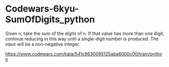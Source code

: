 # Codewars-6kyu-SumOfDigits_python
Given n, take the sum of the digits of n. If that value has more than one digit, continue reducing in this way until a single-digit number is produced. The input will be a non-negative integer.


https://www.codewars.com/kata/541c8630095125aba6000c00/train/python






